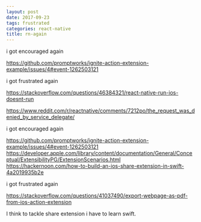 ```yaml
---
layout: post
date: 2017-09-23
tags: frustrated
categories: react-native
title: rn-again
---
```


i got encouraged again

<https://github.com/promptworks/ignite-action-extension-example/issues/4#event-1262503121>

i got frustrated again

<https://stackoverflow.com/questions/46384321/react-native-run-ios-doesnt-run>

<https://www.reddit.com/r/reactnative/comments/7212po/the_request_was_denied_by_service_delegate/>

i got encouraged again

<https://github.com/promptworks/ignite-action-extension-example/issues/4#event-1262503121>
<https://developer.apple.com/library/content/documentation/General/Conceptual/ExtensibilityPG/ExtensionScenarios.html>
<https://hackernoon.com/how-to-build-an-ios-share-extension-in-swift-4a2019935b2e>

i got frustrated again

<https://stackoverflow.com/questions/41037490/export-webpage-as-pdf-from-ios-action-extension>

I think to tackle share extension i have to learn swift. 

